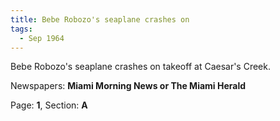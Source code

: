 ```yaml
---  
title: Bebe Robozo's seaplane crashes on  
tags:  
  - Sep 1964  
---  
```

  
Bebe Robozo's seaplane crashes on takeoff at Caesar's Creek.  
  
Newspapers: **Miami Morning News or The Miami Herald**  
  
Page: **1**, Section: **A** 
